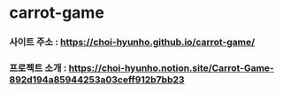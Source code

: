 # carrot-game
### 사이트 주소 : https://choi-hyunho.github.io/carrot-game/</br>
### 프로젝트 소개 : https://choi-hyunho.notion.site/Carrot-Game-892d194a85944253a03ceff912b7bb23
